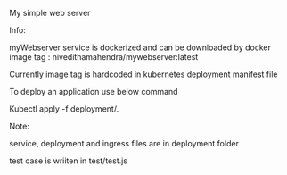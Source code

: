 My simple web server


Info: 

myWebserver service is dockerized and can be downloaded by docker image tag : nivedithamahendra/mywebserver:latest 

Currently image tag is hardcoded in kubernetes deployment manifest file 


To deploy an application use below command

Kubectl apply  -f deployment/.

Note:

service, deployment and ingress files are in deployment folder

test case is wriiten in test/test.js




